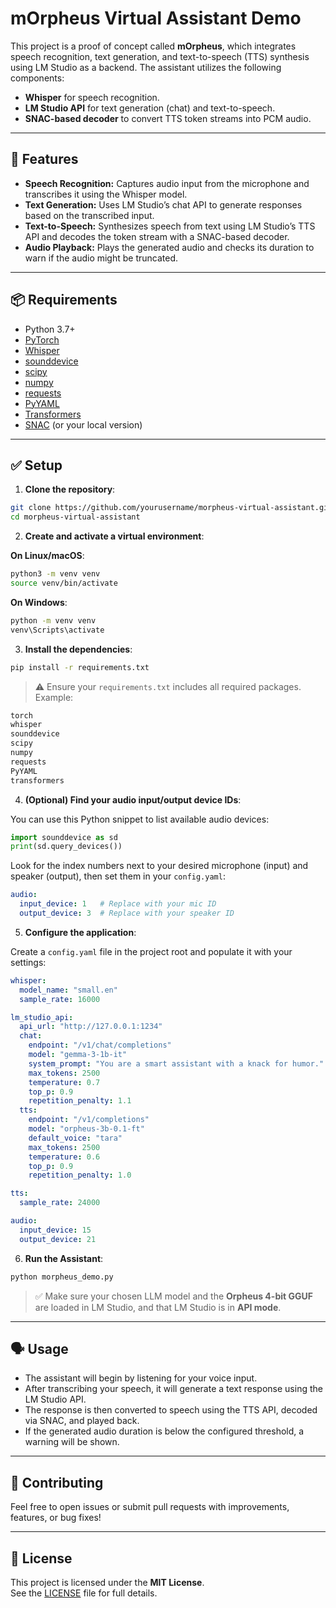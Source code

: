 # mOrpheus Virtual Assistant Demo

This project is a proof of concept called **mOrpheus**, which integrates speech recognition, text generation, and text-to-speech (TTS) synthesis using LM Studio as a backend. The assistant utilizes the following components:

- **Whisper** for speech recognition.
- **LM Studio API** for text generation (chat) and text-to-speech.
- **SNAC-based decoder** to convert TTS token streams into PCM audio.

---

## 🚀 Features

- **Speech Recognition:** Captures audio input from the microphone and transcribes it using the Whisper model.
- **Text Generation:** Uses LM Studio’s chat API to generate responses based on the transcribed input.
- **Text-to-Speech:** Synthesizes speech from text using LM Studio’s TTS API and decodes the token stream with a SNAC-based decoder.
- **Audio Playback:** Plays the generated audio and checks its duration to warn if the audio might be truncated.

---

## 📦 Requirements

- Python 3.7+
- [PyTorch](https://pytorch.org/)
- [Whisper](https://github.com/openai/whisper)
- [sounddevice](https://python-sounddevice.readthedocs.io/)
- [scipy](https://www.scipy.org/)
- [numpy](https://numpy.org/)
- [requests](https://docs.python-requests.org/)
- [PyYAML](https://pyyaml.org/)
- [Transformers](https://huggingface.co/transformers/)
- [SNAC](https://github.com/hubertsiuzdak/snac) (or your local version)

---

## ✅ Setup

1. **Clone the repository**:

```bash
git clone https://github.com/yourusername/morpheus-virtual-assistant.git
cd morpheus-virtual-assistant
```

2. **Create and activate a virtual environment**:

**On Linux/macOS**:

```bash
python3 -m venv venv
source venv/bin/activate
```

**On Windows**:

```bash
python -m venv venv
venv\Scripts\activate
```

3. **Install the dependencies**:

```bash
pip install -r requirements.txt
```

> ⚠️ Ensure your `requirements.txt` includes all required packages.  
> Example:

```txt
torch
whisper
sounddevice
scipy
numpy
requests
PyYAML
transformers
```

4. **(Optional) Find your audio input/output device IDs**:

You can use this Python snippet to list available audio devices:

```python
import sounddevice as sd
print(sd.query_devices())
```

Look for the index numbers next to your desired microphone (input) and speaker (output), then set them in your `config.yaml`:

```yaml
audio:
  input_device: 1   # Replace with your mic ID
  output_device: 3  # Replace with your speaker ID
```

5. **Configure the application**:

Create a `config.yaml` file in the project root and populate it with your settings:

```yaml
whisper:
  model_name: "small.en"
  sample_rate: 16000

lm_studio_api:
  api_url: "http://127.0.0.1:1234"
  chat:
    endpoint: "/v1/chat/completions"
    model: "gemma-3-1b-it"
    system_prompt: "You are a smart assistant with a knack for humor."
    max_tokens: 2500
    temperature: 0.7
    top_p: 0.9
    repetition_penalty: 1.1
  tts:
    endpoint: "/v1/completions"
    model: "orpheus-3b-0.1-ft"
    default_voice: "tara"
    max_tokens: 2500
    temperature: 0.6
    top_p: 0.9
    repetition_penalty: 1.0

tts:
  sample_rate: 24000

audio:
  input_device: 15
  output_device: 21
```

6. **Run the Assistant**:

```bash
python morpheus_demo.py
```

> ✅ Make sure your chosen LLM model and the **Orpheus 4-bit GGUF** are loaded in LM Studio, and that LM Studio is in **API mode**.

---

## 🗣️ Usage

- The assistant will begin by listening for your voice input.
- After transcribing your speech, it will generate a text response using the LM Studio API.
- The response is then converted to speech using the TTS API, decoded via SNAC, and played back.
- If the generated audio duration is below the configured threshold, a warning will be shown.

---

## 🤝 Contributing

Feel free to open issues or submit pull requests with improvements, features, or bug fixes!

---

## 📄 License

This project is licensed under the **MIT License**.  
See the [LICENSE](LICENSE) file for full details.
